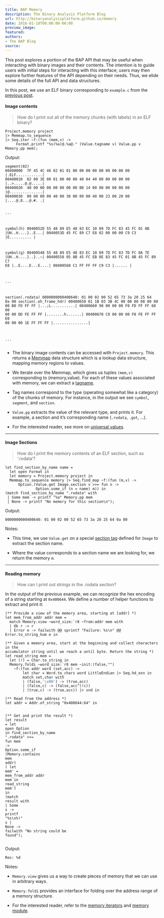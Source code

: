 ```yaml
---
title: BAP Memory
description: The Binary Analysis Platform Blog
url: http://binaryanalysisplatform.github.io/memory
date: 2016-01-18T00:00:00-00:00
preview_image:
featured:
authors:
- The BAP Blog
source:
---
```


<p>This post explores a portion of the BAP API that may be useful when interacting
with binary images and their contents. The intention is to guide users with
initial steps for interacting with this interface; users may then explore
further features of the API depending on their needs. Thus, we elide some
details of the full API and data structures.</p>

<p>In this post, we use an ELF binary corresponding to <code class="language-plaintext highlighter-rouge">example.c</code> from the
<a href="http://binaryanalysisplatform.github.io/graphlib/ - [404 Not Found]">previous post</a>.</p>

<h4>Image contents</h4>

<blockquote>
  <p>How do I print out all of the memory chunks (with labels) in an ELF binary?</p>
</blockquote>

<div class="language-ocaml highlighter-rouge"><div class="highlight"><pre class="highlight"><code><span class="nn">Project</span><span class="p">.</span><span class="n">memory</span> <span class="n">project</span>
<span class="o">|&gt;</span> <span class="nn">Memmap</span><span class="p">.</span><span class="n">to_sequence</span>
<span class="o">|&gt;</span> <span class="nn">Seq</span><span class="p">.</span><span class="n">iter</span> <span class="o">~</span><span class="n">f</span><span class="o">:</span><span class="p">(</span><span class="k">fun</span> <span class="p">(</span><span class="n">mem</span><span class="o">,</span><span class="n">v</span><span class="p">)</span> <span class="o">-&gt;</span>
     <span class="nn">Format</span><span class="p">.</span><span class="n">printf</span> <span class="s2">&quot;%s(%a)@.%a@.&quot;</span> <span class="p">(</span><span class="nn">Value</span><span class="p">.</span><span class="n">tagname</span> <span class="n">v</span><span class="p">)</span> <span class="nn">Value</span><span class="p">.</span><span class="n">pp</span> <span class="n">v</span> <span class="nn">Memory</span><span class="p">.</span><span class="n">pp</span> <span class="n">mem</span><span class="p">);</span>
</code></pre></div></div>

<p>Output:</p>

<div class="language-plaintext highlighter-rouge"><div class="highlight"><pre class="highlight"><code>segment(02)
00400000  7F 45 4C 46 02 01 01 00 00 00 00 00 00 00 00 00 |.ELF............|
00400010  02 00 3E 00 01 00 00 00 40 04 40 00 00 00 00 00 |..&gt;.....@.@.....|
00400020  40 00 00 00 00 00 00 00 B0 14 00 00 00 00 00 00 |@...............|
00400030  00 00 00 00 40 00 38 00 09 00 40 00 23 00 20 00 |....@.8...@.#. .|

...

symbol(h)
0040052D  55 48 89 E5 48 83 EC 10 89 7D FC 83 45 FC 01 8B |UH..H....}..E...|
0040053D  45 FC 89 C7 E8 02 00 00 00 C9 C3                |E..........     |

symbol(g)
00400548  55 48 89 E5 48 83 EC 10 89 7D FC 83 7D FC 0A 7E |UH..H....}..}..~|
00400558  05 8B 45 FC EB 0E 83 45 FC 01 8B 45 FC 89 C7 E8 |..E....E...E....|
00400568  C1 FF FF FF C9 C3                               |......          |

...

section(.rodata)
0000000000400640: 01 00 02 00 52 65 73 3a 20 25 64 0a 00
section(.eh_frame_hdr)
00400650  01 1B 03 3B 4C 00 00 00 08 00 00 00 B0 FD FF FF |...;L...........|
00400660  98 00 00 00 F0 FD FF FF 68 00 00 00 DD FE FF FF |........h.......|
00400670  C0 00 00 00 F8 FE FF FF E0 00 00 00 1E FF FF FF |................|

...
</code></pre></div></div>

<ul>
  <li>
    <p>The binary image contents can be accessed with <code class="language-plaintext highlighter-rouge">Project.memory</code>. This returns a
<a href="https://github.com/BinaryAnalysisPlatform/bap/blob/master/lib/bap/bap.mli#L5393">Memmap</a>
data structure which is a lookup data structure, mapping memory regions to
values.</p>
  </li>
  <li>
    <p>We iterate over the Memmap, which gives us tuples <code class="language-plaintext highlighter-rouge">(mem,v)</code> corresponding to
(memory,value). For each of these values associated with memory, we can extract
a <a href="https://github.com/BinaryAnalysisPlatform/bap/blob/master/lib/bap/bap.mli#L3226">tagname</a>.</p>
  </li>
  <li>
    <p>Tag names correspond to the type (operating somewhat like a category) of the
chunks of memory. For instance, in the output we see <code class="language-plaintext highlighter-rouge">symbol</code>, <code class="language-plaintext highlighter-rouge">segment</code>, and
<code class="language-plaintext highlighter-rouge">section</code>.</p>
  </li>
  <li>
    <p><code class="language-plaintext highlighter-rouge">Value.pp</code> extracts the value of the relevant type, and prints it. For example,
a section and it&rsquo;s corresponding name (<code class="language-plaintext highlighter-rouge">.rodata</code>, <code class="language-plaintext highlighter-rouge">.got</code>, &hellip;).</p>
  </li>
  <li>
    <p>For the interested reader, see more on
<a href="https://github.com/BinaryAnalysisPlatform/bap/blob/master/lib/bap/bap.mli#L564">universal values</a>.</p>
  </li>
</ul>

<hr/>

<h4>Image Sections</h4>

<blockquote>
  <p>How do I print the memory contents of an ELF section, such as &lsquo;.rodata&rsquo;?</p>
</blockquote>

<div class="language-ocaml highlighter-rouge"><div class="highlight"><pre class="highlight"><code><span class="k">let</span> <span class="n">find_section_by_name</span> <span class="n">name</span> <span class="o">=</span>
  <span class="k">let</span> <span class="k">open</span> <span class="nc">Format</span> <span class="k">in</span>
  <span class="k">let</span> <span class="n">memory</span> <span class="o">=</span> <span class="nn">Project</span><span class="p">.</span><span class="n">memory</span> <span class="n">project</span> <span class="k">in</span>
  <span class="nn">Memmap</span><span class="p">.</span><span class="n">to_sequence</span> <span class="n">memory</span> <span class="o">|&gt;</span> <span class="nn">Seq</span><span class="p">.</span><span class="n">find_map</span> <span class="o">~</span><span class="n">f</span><span class="o">:</span><span class="p">(</span><span class="k">fun</span> <span class="p">(</span><span class="n">m</span><span class="o">,</span><span class="n">v</span><span class="p">)</span> <span class="o">-&gt;</span>
      <span class="nn">Option</span><span class="p">.(</span><span class="nn">Value</span><span class="p">.</span><span class="n">get</span> <span class="nn">Image</span><span class="p">.</span><span class="n">section</span> <span class="n">v</span> <span class="o">&gt;&gt;=</span> <span class="k">fun</span> <span class="n">n</span> <span class="o">-&gt;</span>
              <span class="nn">Option</span><span class="p">.</span><span class="n">some_if</span> <span class="p">(</span><span class="n">n</span> <span class="o">=</span> <span class="n">name</span><span class="p">)</span> <span class="n">m</span><span class="p">))</span> <span class="k">in</span>
<span class="p">(</span><span class="k">match</span> <span class="n">find_section_by_name</span> <span class="s2">&quot;.rodata&quot;</span> <span class="k">with</span>
 <span class="o">|</span> <span class="nc">Some</span> <span class="n">mem</span> <span class="o">-&gt;</span> <span class="n">printf</span> <span class="s2">&quot;%a&quot;</span> <span class="nn">Memory</span><span class="p">.</span><span class="n">pp</span> <span class="n">mem</span>
 <span class="o">|</span> <span class="nc">None</span> <span class="o">-&gt;</span> <span class="n">printf</span> <span class="s2">&quot;No memory for this section</span><span class="se">\n</span><span class="s2">&quot;</span><span class="p">);</span>
</code></pre></div></div>

<p>Output:</p>

<div class="language-plaintext highlighter-rouge"><div class="highlight"><pre class="highlight"><code>0000000000400640: 01 00 02 00 52 65 73 3a 20 25 64 0a 00
</code></pre></div></div>

<p>Notes:</p>

<ul>
  <li>
    <p>This time, we use <code class="language-plaintext highlighter-rouge">Value.get</code> on a special
<a href="https://github.com/BinaryAnalysisPlatform/bap/blob/master/lib/bap/bap.mli#L5353">section tag</a>
defined for <code class="language-plaintext highlighter-rouge">Image</code> to extract the section name.</p>
  </li>
  <li>
    <p>Where the value corresponds to a section name we are looking for, we return
the memory <code class="language-plaintext highlighter-rouge">m</code>.</p>
  </li>
</ul>

<hr/>

<h4>Reading memory</h4>

<blockquote>
  <p>How can I print out strings in the .rodata section?</p>
</blockquote>

<p>In the output of the previous example, we can recognize the hex encoding of a
string starting at <code class="language-plaintext highlighter-rouge">0x400644</code>. We define a number of helper functions to
extract and print it:</p>

<div class="language-ocaml highlighter-rouge"><div class="highlight"><pre class="highlight"><code><span class="c">(** Provide a view of the memory area, starting at [addr] *)</span>
<span class="k">let</span> <span class="n">mem_from_addr</span> <span class="n">addr</span> <span class="n">mem</span> <span class="o">=</span>
  <span class="k">match</span> <span class="nn">Memory</span><span class="p">.</span><span class="n">view</span> <span class="o">~</span><span class="n">word_size</span><span class="o">:</span><span class="nt">`r8</span> <span class="o">~</span><span class="n">from</span><span class="o">:</span><span class="n">addr</span> <span class="n">mem</span> <span class="k">with</span>
  <span class="o">|</span> <span class="nc">Ok</span> <span class="n">r</span> <span class="o">-&gt;</span> <span class="n">r</span>
  <span class="o">|</span> <span class="nc">Error</span> <span class="n">e</span> <span class="o">-&gt;</span> <span class="n">failwith</span> <span class="o">@@</span> <span class="n">sprintf</span> <span class="s2">&quot;Failure: %s</span><span class="se">\n</span><span class="s2">&quot;</span> <span class="o">@@</span> <span class="nn">Error</span><span class="p">.</span><span class="n">to_string_hum</span> <span class="n">e</span> <span class="k">in</span>
</code></pre></div></div>

<div class="language-ocaml highlighter-rouge"><div class="highlight"><pre class="highlight"><code><span class="c">(** Given a memory area, start at the beginning and collect characters in the
accumulator string until we reach a until byte. Return the string *)</span>
<span class="k">let</span> <span class="n">read_string</span> <span class="n">mem</span> <span class="o">=</span>
  <span class="k">let</span> <span class="p">(</span><span class="o">!</span><span class="p">)</span> <span class="o">=</span> <span class="nn">Char</span><span class="p">.</span><span class="n">to_string</span> <span class="k">in</span>
  <span class="nn">Memory</span><span class="p">.</span><span class="n">foldi</span> <span class="o">~</span><span class="n">word_size</span><span class="o">:</span><span class="nt">`r8</span> <span class="n">mem</span> <span class="o">~</span><span class="n">init</span><span class="o">:</span><span class="p">(</span><span class="bp">false</span><span class="o">,</span><span class="s2">&quot;&quot;</span><span class="p">)</span>
    <span class="o">~</span><span class="n">f</span><span class="o">:</span><span class="p">(</span><span class="k">fun</span> <span class="n">addr</span> <span class="n">word</span> <span class="p">(</span><span class="n">set</span><span class="o">,</span><span class="n">acc</span><span class="p">)</span> <span class="o">-&gt;</span>
        <span class="k">let</span> <span class="kt">char</span> <span class="o">=</span> <span class="nn">Word</span><span class="p">.</span><span class="n">to_chars</span> <span class="n">word</span> <span class="nc">LittleEndian</span> <span class="o">|&gt;</span> <span class="nn">Seq</span><span class="p">.</span><span class="n">hd_exn</span> <span class="k">in</span>
        <span class="k">match</span> <span class="n">set</span><span class="o">,</span><span class="kt">char</span> <span class="k">with</span>
        <span class="o">|</span> <span class="p">(</span><span class="bp">false</span><span class="o">,</span><span class="sc">'\x00'</span><span class="p">)</span> <span class="o">-&gt;</span> <span class="p">(</span><span class="bp">true</span><span class="o">,</span><span class="n">acc</span><span class="p">)</span>
        <span class="o">|</span> <span class="p">(</span><span class="bp">false</span><span class="o">,</span><span class="n">c</span><span class="p">)</span> <span class="o">-&gt;</span> <span class="p">(</span><span class="bp">false</span><span class="o">,</span><span class="n">acc</span><span class="o">^</span><span class="p">(</span><span class="o">!</span><span class="n">c</span><span class="p">))</span>
        <span class="o">|</span> <span class="p">(</span><span class="bp">true</span><span class="o">,</span><span class="n">c</span><span class="p">)</span> <span class="o">-&gt;</span> <span class="p">(</span><span class="bp">true</span><span class="o">,</span><span class="n">acc</span><span class="p">))</span> <span class="o">|&gt;</span> <span class="n">snd</span> <span class="k">in</span>
</code></pre></div></div>

<div class="language-ocaml highlighter-rouge"><div class="highlight"><pre class="highlight"><code><span class="c">(** Read from the address *)</span>
<span class="k">let</span> <span class="n">addr</span> <span class="o">=</span> <span class="nn">Addr</span><span class="p">.</span><span class="n">of_string</span> <span class="s2">&quot;0x400644:64&quot;</span> <span class="k">in</span>

<span class="c">(** Get and print the result *)</span>
<span class="k">let</span> <span class="n">result</span> <span class="o">=</span>
  <span class="k">let</span> <span class="k">open</span> <span class="nc">Option</span> <span class="k">in</span>
  <span class="n">find_section_by_name</span> <span class="s2">&quot;.rodata&quot;</span> <span class="o">&gt;&gt;=</span> <span class="k">fun</span> <span class="n">mem</span> <span class="o">-&gt;</span>
  <span class="nn">Option</span><span class="p">.</span><span class="n">some_if</span> <span class="p">(</span><span class="nn">Memory</span><span class="p">.</span><span class="n">contains</span> <span class="n">mem</span> <span class="n">addr</span><span class="p">)</span> <span class="p">(</span>
    <span class="k">let</span> <span class="n">mem'</span> <span class="o">=</span> <span class="n">mem_from_addr</span> <span class="n">addr</span> <span class="n">mem</span> <span class="k">in</span>
    <span class="n">read_string</span> <span class="n">mem'</span><span class="p">)</span> <span class="k">in</span>
<span class="p">(</span><span class="k">match</span> <span class="n">result</span> <span class="k">with</span>
 <span class="o">|</span> <span class="nc">Some</span> <span class="n">s</span> <span class="o">-&gt;</span> <span class="n">printf</span> <span class="s2">&quot;%s</span><span class="se">\n</span><span class="s2">%!&quot;</span> <span class="n">s</span>
 <span class="o">|</span> <span class="nc">None</span> <span class="o">-&gt;</span> <span class="n">failwith</span> <span class="s2">&quot;No string could be found&quot;</span><span class="p">);</span>
</code></pre></div></div>

<p>Output:</p>

<div class="language-plaintext highlighter-rouge"><div class="highlight"><pre class="highlight"><code>Res: %d
</code></pre></div></div>

<p>Notes:</p>

<ul>
  <li>
    <p><code class="language-plaintext highlighter-rouge">Memory.view</code> gives us a way to create pieces of memory that we can use in
arbitrary ways.</p>
  </li>
  <li>
    <p><code class="language-plaintext highlighter-rouge">Memory.foldi</code> provides an interface for folding over the address range of a
memory structure.</p>
  </li>
  <li>
    <p>For the interested reader, refer to the
<a href="https://github.com/BinaryAnalysisPlatform/bap/blob/master/lib/bap/bap.mli#L4831">memory iterators</a>
and <a href="https://github.com/BinaryAnalysisPlatform/bap/blob/master/lib/bap/bap.mli#L4847">memory module</a>.</p>
  </li>
</ul>

